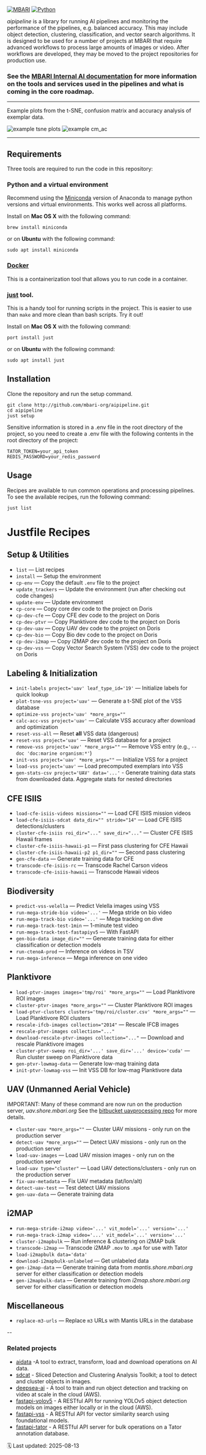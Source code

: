 [![MBARI](https://www.mbari.org/wp-content/uploads/2014/11/logo-mbari-3b.png)](http://www.mbari.org)
[![Python](https://img.shields.io/badge/language-Python-blue.svg)](https://www.python.org/downloads/)

*aipipeline* is a library for running AI pipelines and monitoring the performance of the pipelines,
e.g. balanced accuracy. This may include object detection, clustering, classification, and vector search algorithms. 
It is designed to be used for a number of projects at MBARI that require advanced workflows to process large amounts
of images or video.  After workflows are developed, they may be moved to the project repositories for production use.  

### See the [MBARI Internal AI documentation](https://docs.mbari.org/internal/ai) for more information on the tools and services used in the pipelines and what is coming in the core roadmap.

---
Example plots from the t-SNE, confusion matrix and accuracy analysis of exemplar data.

![example tsne plots](docs/imgs/tsne_plot_example.png)
![example cm_ac](docs/imgs/cm_ac_example.png)

--- 
## Requirements

Three tools are required to run the code in this repository:

### Python and a virtual environment 
Recommend using the [Miniconda](https://docs.conda.io/en/latest/miniconda.html) version of Anaconda to manage python versions and virtual environments.
This works well across all platforms.

Install on **Mac OS X** with the following command:
```shell
brew install miniconda
```
or on **Ubuntu** with the following command:
```shell
sudo apt install miniconda
```
### [Docker](https://www.docker.com)
This is a containerization tool that allows you to run code in a container.

### [just](https://github.com/casey/just) tool. 
This is a handy tool for running scripts in the project. This is easier to use than `make` 
and more clean than bash scripts. Try it out!

Install on **Mac OS X** with the following command:
```shell
port install just
```
or on **Ubuntu** with the following command:
```shell
sudo apt install just
```

## Installation 

Clone the repository and run the setup command.
```shell
git clone http://github.com/mbari-org/aipipeline.git
cd aipipeline
just setup
``` 
Sensitive information is stored in a .env file in the root directory of the project,
so you need to create a .env file with the following contents in the root directory of the project:

```shell
TATOR_TOKEN=your_api_token
REDIS_PASSWORD=your_redis_password
```


## Usage

Recipes are available to run common operations and processing pipelines.  To see the available recipes, run the following command:
```shell
just list
```
 
# Justfile Recipes

## Setup & Utilities

- `list` — List recipes  
- `install` — Setup the environment  
- `cp-env` — Copy the default `.env` file to the project  
- `update_trackers` — Update the environment (run after checking out code changes)  
- `update-env` — Update environment  
- `cp-core` — Copy core dev code to the project on Doris  
- `cp-dev-cfe` — Copy CFE dev code to the project on Doris  
- `cp-dev-ptvr` — Copy Planktivore dev code to the project on Doris  
- `cp-dev-uav` — Copy UAV dev code to the project on Doris  
- `cp-dev-bio` — Copy Bio dev code to the project on Doris  
- `cp-dev-i2map` — Copy i2MAP dev code to the project on Doris 
- `cp-dev-vss` — Copy Vector Search System (VSS) dev code to the project on Doris   

## Labeling & Initialization

- `init-labels project='uav' leaf_type_id='19'` — Initialize labels for quick lookup  
- `plot-tsne-vss project='uav'` — Generate a t-SNE plot of the VSS database  
- `optimize-vss project='uav' *more_args=""`  
- `calc-acc-vss project='uav'` — Calculate VSS accuracy after download and optimization  
- `reset-vss-all` — Reset **all** VSS data (dangerous)  
- `reset-vss project='uav'` — Reset VSS database for a project  
- `remove-vss project='uav' *more_args=""` — Remove VSS entry (e.g., `--doc 'doc:marine organism:*'`)  
- `init-vss project='uav' *more_args=""` — Initialize VSS for a project  
- `load-vss project='uav'` — Load precomputed exemplars into VSS  
- `gen-stats-csv project='UAV' data='...'`  - Generate training data stats from downloaded data. Aggregate stats for nested directories

## CFE ISIIS

- `load-cfe-isiis-videos missions=""` — Load CFE ISIIS mission videos  
- `load-cfe-isiis-sdcat data_dir="" stride="14"` — Load CFE ISIIS detections/clusters  
- `cluster-cfe-isiis roi_dir="..." save_dir="..."` — Cluster CFE ISIIS Hawaii frames  
- `cluster-cfe-isiis-hawaii-p1` — First pass clustering for CFE Hawaii  
- `cluster-cfe-isiis-hawaii-p2 p1_dir=""` — Second pass clustering
- `gen-cfe-data` — Generate training data for CFE
- `transcode-cfe-isiis-rc` — Transcode Rachel Carson videos  
- `transcode-cfe-isiis-hawaii` — Transcode Hawaii videos    

## Biodiversity

- `predict-vss-velella` — Predict Velella images using VSS
- `run-mega-stride-bio video='...'` — Mega stride on bio video  
- `run-mega-track-bio video='...'` — Mega tracking on dive  
- `run-mega-track-test-1min` — 1-minute test video  
- `run-mega-track-test-fastapiyv5` — With FastAPI  
- `gen-bio-data image_dir=""` — Generate training data for either classification or detection models
- `run-ctenoA-prod` — Inference on videos in TSV  
- `run-mega-inference` — Mega inference on one video  
  
 
## Planktivore

- `load-ptvr-images images='tmp/roi' *more_args=""` — Load Planktivore ROI images  
- `cluster-ptvr-images *more_args=""` — Cluster Planktivore ROI images  
- `load-ptvr-clusters clusters='tmp/roi/cluster.csv' *more_args=""` — Load Planktivore ROI clusters  
- `rescale-ifcb-images collection="2014"` — Rescale IFCB images  
- `rescale-ptvr-images collection="..."`  
- `download-rescale-ptvr-images collection="..."` — Download and rescale Planktivore images  
- `cluster-ptvr-sweep roi_dir='...' save_dir='...' device='cuda'` — Run cluster sweep on Planktivore data  
- `gen-ptvr-lowmag-data` — Generate low-mag training data  
- `init-ptvr-lowmag-vss` — Init VSS DB for low-mag Planktivore data  

## UAV (Unmanned Aerial Vehicle)
IMPORTANT: Many of these command are now run on the production server, *uav.shore.mbari.org*
See the [bitbucket uavprocessing repo](bitbucket.org/mbari/uavprocessing.git) for more details.

- `cluster-uav *more_args=""` — Cluster UAV missions - only run on the production server
- `detect-uav *more_args=""` — Detect UAV missions - only run on the production server
- `load-uav-images` — Load UAV mission images - only run on the production server
- `load-uav type="cluster"` — Load UAV detections/clusters - only run on the production server
- `fix-uav-metadata` — Fix UAV metadata (lat/lon/alt)
- `detect-uav-test` — Test detect UAV missions  
- `gen-uav-data` — Generate training data  

## i2MAP

- `run-mega-stride-i2map video='...' vit_model='...' version='...'`  
- `run-mega-track-i2map video='...' vit_model='...' version='...'`  
- `cluster-i2mapbulk` — Run inference & clustering on i2MAP bulk  
- `transcode-i2map` — Transcode i2MAP `.mov` to `.mp4` for use with Tator
- `load-i2mapbulk data='data'`  
- `download-i2mapbulk-unlabeled` — Get unlabeled data   
- `gen-i2map-data` — Generate training data from *mantis.shore.mbari.org* server for either classification or detection models
- `gen-i2mapbulk-data` — Generate training from *i2map.shore.mbari.org* server for either classification or detection models


## Miscellaneous

- `replace-m3-urls` — Replace `m3` URLs with Mantis URLs in the database
 
--

### Related projects

- [aidata](https://github.com/mbari-org/aidata) -A tool to extract, transform, load and download operations on AI data.
- [sdcat](https://github.com/mbari-org/sdcat) - Sliced Detection and Clustering Analysis Toolkit; a tool to detect and cluster objects in images.
- [deepsea-ai](https://github.com/mbari-org/deepsea-ai) - A tool to train and run object detection and tracking on video at scale in the cloud (AWS).
- [fastapi-yolov5](https://github.com/mbari-org/fastapi-yolov5) - A RESTful API for running YOLOv5 object detection models on images either locally or in the cloud (AWS).
- [fastapi-vss](https://github.com/mbari-org/fastapi-vss) - A RESTful API for vector similarity search using foundational models.
- [fastapi-tator](https://github.com/mbari-org/fastapi-tator) - A RESTful API server for bulk operations on a Tator annotation database.


🗓️ Last updated: 2025-08-13